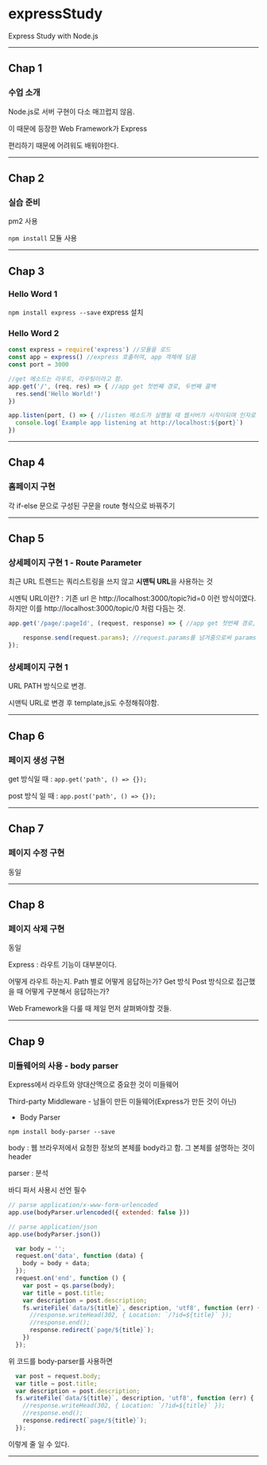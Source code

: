 # expressStudy
Express Study with Node.js

---

## Chap 1

### 수업 소개

Node.js로 서버 구현이 다소 매끄럽지 않음.

이 때문에 등장한 Web Framework가 Express

편리하기 때문에 어려워도 배워야한다.

---

## Chap 2

### 실습 준비

pm2 사용

`npm install` 모듈 사용

---

## Chap 3

### Hello Word 1

`npm install express --save` express 설치

### Hello Word 2

``` js
const express = require('express') //모듈을 로드
const app = express() //express 호출허여, app 객체에 담음
const port = 3000

//get 메소드는 라우트, 라우팅이라고 함.
app.get('/', (req, res) => { //app get 첫번째 경로, 두번째 콜백
  res.send('Hello World!')
})

app.listen(port, () => { //listen 메소드가 실행될 때 웹서버가 시작이되며 인자로 받은 port 값으로 웹서버를 만듦.
  console.log(`Example app listening at http://localhost:${port}`)
})

```

---

## Chap 4

### 홈페이지 구현

각 if-else 문으로 구성된 구문을 route 형식으로 바꿔주기

---

## Chap 5

### 상세페이지 구현 1 - Route Parameter

최근 URL 트렌드는 쿼리스트링을 쓰지 않고 **시맨틱 URL**을 사용하는 것

시멘틱 URL이란? : 기존 url 은 http://localhost:3000/topic?id=0 이런 방식이였다.
하지만 이를 http://localhost:3000/topic/0 처럼 다듬는 것.

``` js
app.get('/page/:pageId', (request, response) => { //app get 첫번째 경로, 두번째 콜백

    response.send(request.params); //request.params를 넘겨줌으로써 params 값을 확인
});
```

### 상세페이지 구현 1

URL PATH 방식으로 변경.

시맨틱 URL로 변경 후 template,js도 수정해줘야함.

---

## Chap 6

### 페이지 생성 구현

get 방식일 때 : `app.get('path', () => {});`

post 방식 일 때 : `app.post('path', () => {});`

---

## Chap 7

### 페이지 수정 구현

동일

---

## Chap 8

### 페이지 삭제 구현

동일

Express : 라우트 기능이 대부분이다.

어떻게 라우트 하는지. Path 별로 어떻게 응답하는가? Get 방식 Post 방식으로 접근했을 때 어떻게 구분해서 응답하는가?

Web Framework을 다룰 때 제일 먼저 살펴봐야할 것들.

---

## Chap 9

### 미들웨어의 사용 - body parser

Express에서 라우트와 양대산맥으로 중요한 것이 미들웨어

Third-party Middleware - 남들이 만든 미들웨어(Express가 만든 것이 아닌)
- Body Parser

`npm install body-parser --save`

body : 웹 브라우저에서 요청한 정보의 본체를 body라고 함. 그 본체를 설명하는 것이 header

parser : 분석

바디 파서 사용시 선언 필수 
``` js
// parse application/x-www-form-urlencoded
app.use(bodyParser.urlencoded({ extended: false }))

// parse application/json
app.use(bodyParser.json())
```

``` js
  var body = '';
  request.on('data', function (data) {
    body = body + data;
  });
  request.on('end', function () {
    var post = qs.parse(body);
    var title = post.title;
    var description = post.description;
    fs.writeFile(`data/${title}`, description, 'utf8', function (err) {
      //response.writeHead(302, { Location: `/?id=${title}` });
      //response.end();
      response.redirect(`page/${title}`);
    })
  });
```
위 코드를 body-parser를 사용하면

``` js
  var post = request.body;
  var title = post.title;
  var description = post.description;
  fs.writeFile(`data/${title}`, description, 'utf8', function (err) {
    //response.writeHead(302, { Location: `/?id=${title}` });
    //response.end();
    response.redirect(`page/${title}`);
  });
```
이렇게 줄 일 수 있다.

---
